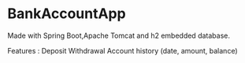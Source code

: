 # BankAccountApp
Made with Spring Boot,Apache Tomcat and h2 embedded database.

Features : 
Deposit 
Withdrawal
Account history (date, amount, balance)
